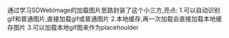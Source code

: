 通过学习SDWebImage的加载图片思路封装了这个小三方,亮点:
1.可以自动识别gif和普通图片,直接加载gif或普通图片
2.本地缓存,再一次加载会直接加载本地缓存图片
3.可以加载本地gif图来作为placehoulder

